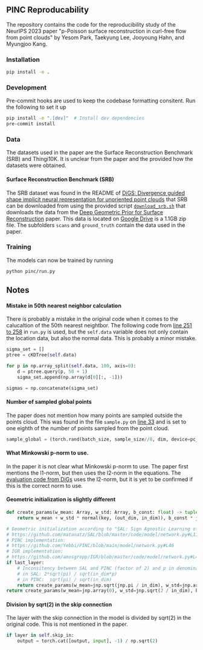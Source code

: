## PINC Reproducability

The repository contains the code for the reproducibility study of the NeurIPS 2023 paper "p-Poisson surface reconstruction in curl-free flow from point clouds" by Yesom Park, Taekyung Lee, Jooyoung Hahn, and Myungjoo Kang.

### Installation

```bash
pip install -e .
```

### Development
Pre-commit hooks are used to keep the codebase formatting consitent. Run the following to set it up

```bash
pip install -e ".[dev]"  # Install dev dependencies
pre-commit install
```


### Data

The datasets used in the paper are the Surface Reconstruction Benchmark (SRB) and Thingi10K. It is unclear from the paper and the provided how the datasets were obtained.

#### Surface Reconstruction Benchmark (SRB)

The SRB dataset was found in the README of [DiGS: Divergence guided shape implicit neural representation for unoriented point clouds](https://github.com/Chumbyte/DiGS) that SRB can be downloaded from using the provided script [`download_srb.sh`](https://github.com/Chumbyte/DiGS/blob/main/data/scripts/download_srb.sh) that downloads the data from the [Deep Geometric Prior for Surface Reconstruction](https://github.com/fwilliams/deep-geometric-prior) paper. This data is located on [Google Drive](https://drive.google.com/file/d/17Elfc1TTRzIQJhaNu5m7SckBH_mdjYSe/view) is a 1.1GB zip file. The subfolders `scans` and `ground_truth` contain the data used in the paper.

### Training
The models can now be trained by running

```bash
python pinc/run.py
```

## Notes

#### Mistake in 50th nearest neighbor calculation

There is probably a mistake in the original code when it comes to the calucaltion of the 50th nearest neightbor.
The following code from [line 251 to 258](https://github.com/Yebbi/PINC/blob/main/reconstruction/run.py#L251-L258) in `run.py` is used, but the `self.data` variable
does not only contain the location data, but also the normal data. This is probably a minor mistake.

```python
sigma_set = []
ptree = cKDTree(self.data)

for p in np.array_split(self.data, 100, axis=0):
    d = ptree.query(p, 50 + 1)
    sigma_set.append(np.array(d[0][:, -1]))

sigmas = np.concatenate(sigma_set)
```

#### Number of sampled global points

The paper does not mention how many points are sampled outside the points cloud. This was found in the file
`sample.py` on [line 33](https://github.com/Yebbi/PINC/blob/main/model/sample.py#L33) and is set to one eighth of the number of points sampled from the point cloud.

```python
sample_global = (torch.rand(batch_size, sample_size//8, dim, device=pc_input.device, requires_grad=True) * (self.global_sigma * 2)) - self.global_sigma
```

#### What Minkowski p-norm to use.

In the paper it is not clear what Minkowski p-norm to use. The paper first mentions the l1-norm, but then uses the l2-norm in the equations. The [evaluation code from DiGs](https://github.com/Chumbyte/DiGS/blob/main/surface_reconstruction/compute_metrics_srb.py) uses the l2-norm, but it is yet to be confirmed if this is the correct norm to use.


#### Geometric initialization is slightly different

```python
def create_params(w_mean: Array, w_std: Array, b_const: float) -> tuple[Array, Array]:
    return w_mean + w_std * normal(key, (out_dim, in_dim)), b_const * jnp.ones(out_dim)

# Geometric initialization according to "SAL: Sign Agnostic Learning of Shapes From Raw Data"
# https://github.com/matanatz/SAL/blob/master/code/model/network.py#L112
# PINC implementation:
# https://github.com/Yebbi/PINC/blob/main/model/network.py#L46
# IGR implementation:
# https://github.com/amosgropp/IGR/blob/master/code/model/network.py#L48
if last_layer:
    # Inconsitency between SAL and PINC (factor of 2) and p in denominator
    # in SAL: 2*sqrt(pi) / sqrt(in_dim*p)
    # in PINC:  sqrt(pi) / sqrt(in_dim)
    return create_params(w_mean=jnp.sqrt(jnp.pi / in_dim), w_std=jnp.array(1e-5), b_const=-0.1)
return create_params(w_mean=jnp.array(0), w_std=jnp.sqrt(2 / in_dim), b_const=0.0)
```

#### Division by sqrt(2) in the skip connection

The layer with the skip connection in the model is divided by sqrt(2) in the original code. This is not mentioned in the paper.

```python
if layer in self.skip_in:
    output = torch.cat([output, input], -1) / np.sqrt(2)
```
